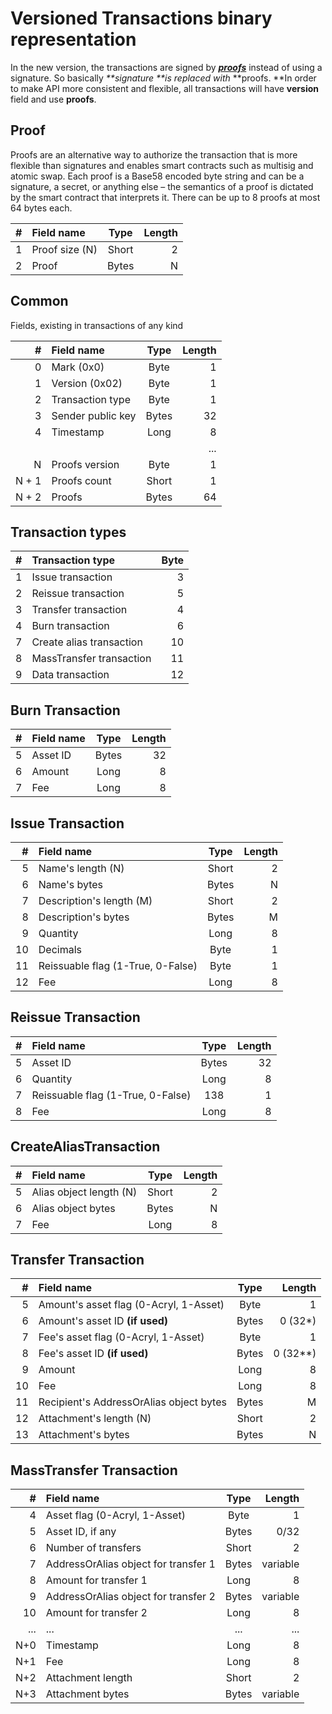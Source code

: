 # Versioned Transactions binary representation

In the new version, the transactions are signed by [_**proofs**_](https://github.com/acrylplatform/Acryl/blob/master/src/main/scala/com/acrylplatform/transaction/Proofs.scala) instead of using a signature. So basically _**signature **is_ _replaced with_ **proofs. **In order to make API more consistent and flexible, all transactions will have **version** field and use **proofs**.

## Proof

Proofs are an alternative way to authorize the transaction that is more flexible than signatures and enables smart contracts such as multisig and atomic swap. Each proof is a Base58 encoded byte string and can be a signature, a secret, or anything else – the semantics of a proof is dictated by the smart contract that interprets it. There can be up to 8 proofs at most 64 bytes each.

| \# | Field name | Type | Length |
| ---: | :--- | :---: | ---: |
| 1 | Proof size \(N\) | Short | 2 |
| 2 | Proof | Bytes | N |

## Common

Fields, existing in transactions of any kind

| \# | Field name | Type | Length |
| ---: | :--- | :---: | ---: |
| 0 | Mark \(0x0\) | Byte | 1 |
| 1 | Version \(0x02\) | Byte | 1 |
| 2 | Transaction type | Byte | 1 |
| 3 | Sender public key | Bytes | 32 |
| 4 | Timestamp | Long | 8 |
|  |  |  | ... |
| N | Proofs version | Byte | 1 |
| N + 1 | Proofs count | Short | 1 |
| N + 2 | Proofs | Bytes | 64 |

## Transaction types

| \# | Transaction type | Byte |
| ---: | :--- | ---: |
| 1 | Issue transaction | 3 |
| 2 | Reissue transaction | 5 |
| 3 | Transfer transaction | 4 |
| 4 | Burn transaction | 6 |
| 7 | Create alias transaction | 10 |
| 8 | MassTransfer transaction | 11 |
| 9 | Data transaction | 12 |

## Burn Transaction

| \# | Field name | Type | Length |
| ---: | :--- | :---: | ---: |
| 5 | Asset ID | Bytes | 32 |
| 6 | Amount | Long | 8 |
| 7 | Fee | Long | 8 |

## Issue Transaction

| \# | Field name | Type | Length |
| ---: | :--- | :---: | ---: |
| 5 | Name's length \(N\) | Short | 2 |
| 6 | Name's bytes | Bytes | N |
| 7 | Description's length \(M\) | Short | 2 |
| 8 | Description's bytes | Bytes | M |
| 9 | Quantity | Long | 8 |
| 10 | Decimals | Byte | 1 |
| 11 | Reissuable flag \(1-True, 0-False\) | Byte | 1 |
| 12 | Fee | Long | 8 |

## Reissue Transaction

| \# | Field name | Type | Length |
| ---: | :--- | :---: | ---: |
| 5 | Asset ID | Bytes | 32 |
| 6 | Quantity | Long | 8 |
| 7 | Reissuable flag \(1-True, 0-False\) | 138 | 1 |
| 8 | Fee | Long | 8 |

## CreateAliasTransaction

| \# | Field name | Type | Length |
| ---: | :--- | :---: | ---: |
| 5 | Alias object length \(N\) | Short | 2 |
| 6 | Alias object bytes | Bytes | N |
| 7 | Fee | Long | 8 |

## Transfer Transaction

| \# | Field name | Type | Length |
| ---: | :--- | :---: | ---: |
| 5 | Amount's asset flag \(0-Acryl, 1-Asset\) | Byte | 1 |
| 6 | Amount's asset ID **\(if used\)** | Bytes | 0 \(32\*\) |
| 7 | Fee's asset flag \(0-Acryl, 1-Asset\) | Byte | 1 |
| 8 | Fee's asset ID **\(if used\)** | Bytes | 0 \(32\*\*\) |
| 9 | Amount | Long | 8 |
| 10 | Fee | Long | 8 |
| 11 | Recipient's AddressOrAlias object bytes | Bytes | M |
| 12 | Attachment's length \(N\) | Short | 2 |
| 13 | Attachment's bytes | Bytes | N |

## MassTransfer Transaction

| \# | Field name | Type | Length |
| ---: | :--- | :---: | ---: |
| 4 | Asset flag \(0-Acryl, 1-Asset\) | Byte | 1 |
| 5 | Asset ID, if any | Bytes | 0/32 |
| 6 | Number of transfers | Short | 2 |
| 7 | AddressOrAlias object for transfer 1 | Bytes | variable |
| 8 | Amount for transfer 1 | Long | 8 |
| 9 | AddressOrAlias object for transfer 2 | Bytes | variable |
| 10 | Amount for transfer 2 | Long | 8 |
| ... | ... | ... | ... |
| N+0 | Timestamp | Long | 8 |
| N+1 | Fee | Long | 8 |
| N+2 | Attachment length | Short | 2 |
| N+3 | Attachment bytes | Bytes | variable |



